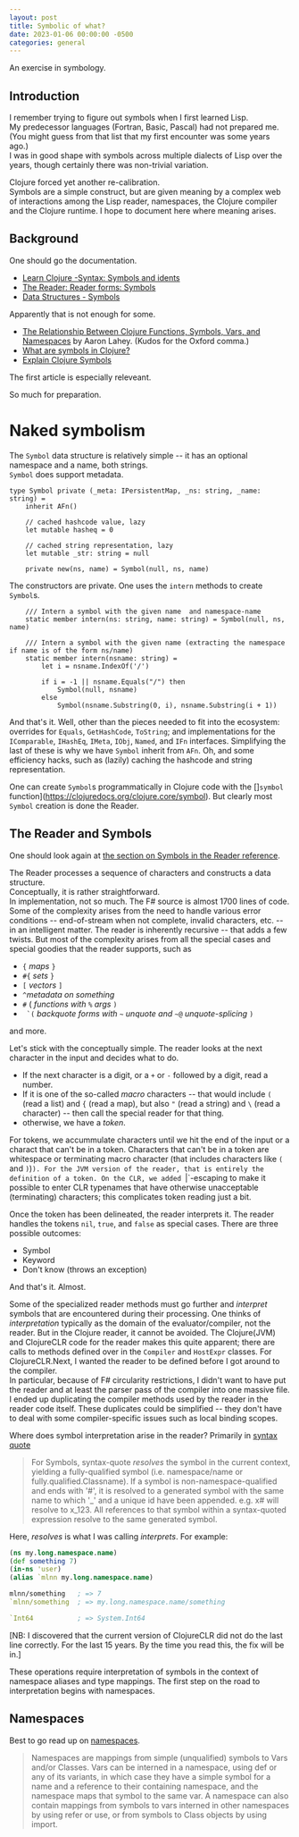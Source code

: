 ```yaml
---
layout: post
title: Symbolic of what?
date: 2023-01-06 00:00:00 -0500
categories: general
---
```


An exercise in symbology.


## Introduction 

I remember trying to figure out symbols when I first learned Lisp.  
My predecessor languages (Fortran, Basic, Pascal) had not prepared me.  
(You might guess from that list that my first encounter was some years ago.)  
I was in good shape with symbols across multiple dialects of Lisp over the years, 
though certainly there was non-trivial variation. 

Clojure forced yet another re-calibration.  
Symbols are a simple construct, but are given meaning by a complex web of interactions
among the Lisp reader, namespaces, the Clojure compiler and the Clojure runtime.
I hope to document here where meaning arises.



## Background

One should go the documentation.

- [Learn Clojure -Syntax: Symbols and idents](https://www.clojure.org/guides/learn/syntax#_symbols_and_idents)
- [ The Reader: Reader forms: Symbols](https://clojure.org/reference/reader#_symbols)
- [Data Structures - Symbols](https://clojure.org/reference/data_structures#Symbols)


Apparently that is not enough for some.

- [The Relationship Between Clojure Functions, Symbols, Vars, and Namespaces](https://8thlight.com/insights/the-relationship-between-clojure-functions-symbols-vars-and-namespaces) by Aaron Lahey.  (Kudos for the Oxford comma.)
- [What are symbols in Clojure?](https://www.reddit.com/r/Clojure/comments/j3b5hc/what_are_symbols_in_clojure/?rdt=63497)
- [Explain Clojure Symbols](https://stackoverflow.com/questions/1175920/explain-clojure-symbols)

The first article is especially releveant. 

So much for preparation.

# Naked symbolism

The `Symbol` data structure is relatively simple -- it has an optional namespace and a name, both strings.  
`Symbol` does support metadata.

```F#
type Symbol private (_meta: IPersistentMap, _ns: string, _name: string) =
    inherit AFn()

    // cached hashcode value, lazy
    let mutable hasheq = 0

    // cached string representation, lazy
    let mutable _str: string = null

    private new(ns, name) = Symbol(null, ns, name)
```

The constructors are private. One uses the `intern` methods to create `Symbol`s.

```F#
    /// Intern a symbol with the given name  and namespace-name
    static member intern(ns: string, name: string) = Symbol(null, ns, name)

    /// Intern a symbol with the given name (extracting the namespace if name is of the form ns/name)
    static member intern(nsname: string) =
        let i = nsname.IndexOf('/')

        if i = -1 || nsname.Equals("/") then
            Symbol(null, nsname)
        else
            Symbol(nsname.Substring(0, i), nsname.Substring(i + 1))
```

And that's it.  Well, other than the pieces needed to fit into the ecosystem: 
overrides for `Equals`, `GetHashCode`, `ToString`; 
and implementations for the `IComparable`, `IHashEq`, `IMeta`, `IObj`, `Named`, and `IFn` interfaces.
Simplifying the last of these is why we have `Symbol` inherit from `AFn`.
Oh, and some efficiency hacks, such as (lazily) caching the hashcode and string representation.

One can create `Symbol`s programmatically in Clojure code with the []`symbol` function](https://clojuredocs.org/clojure.core/symbol).
But clearly most `Symbol` creation is done the Reader.

## The Reader and Symbols

One should look again at [the section on Symbols in the Reader reference](https://clojure.org/reference/reader#_symbols).

The Reader processes a sequence of characters and constructs a data structure.  
Conceptually, it is rather straightforward.  
In implementation, not so much.  The F# source is almost 1700 lines of code.
Some of the complexity arises from the need to handle various error conditions 
-- end-of-stream when not complete, invalid characters, etc. -- in an intelligent matter.
The reader is inherently recursive -- that adds a few twists.
But most of the complexity arises from all the special cases and special goodies that the reader supports, such as 

- `{` _maps_ `}`
- `#{` _sets_ `}`
- `[` _vectors_ `]`
- `^`_metadata on  something_
- `#` ( _functions with_ `%` _args_ `)`
- `` `(`` _backquote forms with_ `~` _unquote and_ `~@` _unquote-splicing_ `)`

and more.

Let's stick with the conceptually simple. 
The reader looks at the next character in the input and decides what to do.

- If the next character is a digit, or a `+` or `-` followed by a digit, read a number.
- If it is one of the so-called _macro_ characters 
 -- that would include `(` (read a list) and  `{` (read a map), 
   but also `"` (read a string) and `\` (read a character) -- then call the special reader for that thing.
- otherwise, we have a _token_.

For tokens, we accummulate characters until we hit the end of the input or a charact that can't be in a token.
Characters that can't be in a token are whitespace  or terminating macro character (that includes characters like `(` and `)`)`).
For the JVM version of the reader, that is entirely the definition of a token.
On the CLR, we added `|`-escaping to make it possible to enter CLR typenames that have otherwise unacceptable (terminating) characters; 
this complicates token reading just a bit.

Once the token has been delineated, the reader interprets it. 
The reader handles the tokens `nil`, `true`, and `false` as special cases.
There are three possible outcomes:

- Symbol
- Keyword
- Don't know (throws an exception)

And that's it.  Almost.

Some of the specialized reader methods must go further and _interpret_ symbols that are encountered during their processing.
One thinks of _interpretation_ typically as the domain of the evaluator/compiler, not the reader.  But in the Clojure reader,
it cannot be avoided.  The Clojure(JVM) and ClojureCLR code for the reader makes this quite apparent;
there are calls to methods defined over in the `Compiler` and `HostExpr` classes. 
For ClojureCLR.Next, I wanted the reader to be defined before I got around to the compiler.  
In particular, because of F# circularity restrictions, 
I didn't want to have put the reader and at least the parser pass of the compiler into one massive file.
I ended up duplicating the compiler methods used by the reader in the reader code itself.
These duplicates could be simplified -- they don't have to deal with some compiler-specific issues such as local binding scopes.

Where does symbol interpretation arise in the reader?  Primarily in [syntax quote](https://clojure.org/reference/reader#syntax-quote)

> For Symbols, syntax-quote _resolves_ the symbol in the current context, yielding a fully-qualified symbol (i.e. namespace/name or fully.qualified.Classname). If a symbol is non-namespace-qualified and ends with '#', it is resolved to a generated symbol with the same name to which '_' and a unique id have been appended. e.g. x# will resolve to x_123. All references to that symbol within a syntax-quoted expression resolve to the same generated symbol.

Here, _resolves_ is what I was calling _interprets_.  For example:

```clojure
(ns my.long.namespace.name)
(def something 7)
(in-ns 'user)
(alias `mlnn my.long.namespace.name)

mlnn/something   ; => 7
`mlnn/something  ; => my.long.namespace.name/something

`Int64           ; => System.Int64
```

[NB: I discovered that the current version of ClojureCLR did not do the last line correctly.  For the last 15 years.  By the time you read this, the fix will be in.]

These operations require interpretation of symbols in the context of namespace aliases and type mappings.
The first step on the road to interpretation begins with namespaces.

## Namespaces

Best to go read up on [namespaces](https://clojure.org/reference/namespaces).

> Namespaces are mappings from simple (unqualified) symbols to Vars and/or Classes. Vars can be interned in a namespace, using def or any of its variants, in which case they have a simple symbol for a name and a reference to their containing namespace, and the namespace maps that symbol to the same var. A namespace can also contain mappings from symbols to vars interned in other namespaces by using refer or use, or from symbols to Class objects by using import. 






